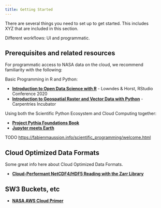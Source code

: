 ```yaml
---
title: Getting Started
---
```


There are several things you need to set up to get started. This includes XYZ that are included in this section.

Different workflows: UI and programmatic.

## Prerequisites and related resources 

For programmatic access to NASA data on the cloud, we recommend familiarity with the following:

Basic Programming in R and Python:

-   [**Introduction to Open Data Science with R**](https://rstudio-conf-2020.github.io/r-for-excel/) - Lowndes & Horst, RStudio Conference 2020
-   [**Introduction to Geospatial Raster and Vector Data with Python**](https://carpentries-incubator.github.io/geospatial-python/) - Carpentries Incubator

Using both the Scientific Python Ecosystem and Cloud Computing together:

-   [**Project Pythia Foundations Book**](https://foundations.projectpythia.org/landing-page.html)
-   [**Jupyter meets Earth**](https://jupytearth.org/)

TODO https://fabienmaussion.info/scientific_programming/welcome.html

## Cloud Optimized Data Formats

Some great info here about Cloud Optimized Data Formats.

-   [**Cloud-Performant NetCDF4/HDF5 Reading with the Zarr Library**](https://medium.com/pangeo/cloud-performant-reading-of-netcdf4-hdf5-data-using-the-zarr-library-1a95c5c92314)

## SW3 Buckets, etc

-   [**NASA AWS Cloud Primer**](https://earthdata.nasa.gov/learn/user-resources/webinars-and-tutorials/cloud-primer)

